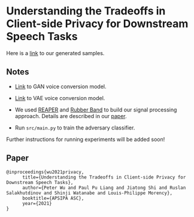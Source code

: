 # Understanding the Tradeoffs in Client-side Privacy for Downstream Speech Tasks

Here is a [link](https://peter-yh-wu.github.io/speech-privacy-samples/) to our generated samples.

## Notes

 - [Link](https://github.com/jjery2243542/voice_conversion) to GAN voice conversion model.

 - [Link](https://github.com/jjery2243542/adaptive_voice_conversion) to VAE voice conversion model.

 - We used [REAPER](https://github.com/google/REAPER) and [Rubber Band](github.com/breakfastquay/rubberband) to build our signal processing approach. Details are described in our [paper](http://www.cs.cmu.edu/~peterw1/website_files/privacy.pdf).

 - Run `src/main.py` to train the adversary classifier.

Further instructions for running experiments will be added soon!

## Paper

```
@inproceedings{wu2021privacy,
      title={Understanding the Tradeoffs in Client-side Privacy for Downstream Speech Tasks},
      author={Peter Wu and Paul Pu Liang and Jiatong Shi and Ruslan Salakhutdinov and Shinji Watanabe and Louis-Philippe Morency},
      booktitle={APSIPA ASC},
      year={2021}
}
```
